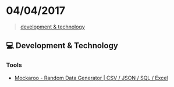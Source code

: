 # 04/04/2017

> [development & technology](#computer-development--technology)

## :computer: Development & Technology

### Tools
- [Mockaroo - Random Data Generator | CSV / JSON / SQL / Excel](https://www.mockaroo.com/)
